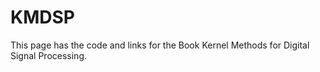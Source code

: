 # KMDSP

This page has the code and links for the Book Kernel Methods for Digital Signal Processing.
